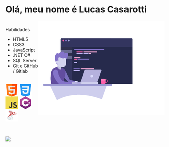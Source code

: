 <h1> Olá, meu nome é Lucas Casarotti</h1>
<img src="https://github.com/Lucas-Casarotti/Lucas-Casarotti/blob/main/ilustration.png" min-width="400" max-width="400" width="400" align="right" alt="Lucas Casarotti" />
<h1 align="center"></h1>
<p>Habilidades</p>
<ul>
  <li>HTML5</li>
  <li>CSS3</li>
  <li>JavaScript</li>
  <li>.NET C#</li>
  <li>SQL Server</li>
  <li>Git e GitHub / Gitlab</li>
</ul>    
<div style="display: inline_block"><br>
  <img align="center" alt="HTML5" height="40" width="40" src="https://github.com/Lucas-Casarotti/Images/blob/main/html.png">
  <img align="center" alt="CSS3" height="40" width="40" src="https://github.com/Lucas-Casarotti/Images/blob/main/css-3.png">
  <img align="center" alt="js" height="40" width="40" src="https://github.com/Lucas-Casarotti/Images/blob/main/javascript.png">
  <img align="center" alt="Csharp" height="40" width="40" src="https://github.com/Lucas-Casarotti/Images/blob/main/c-sharp.png">
  <img align="center" alt="SQL" height="40" width="40" src="https://github.com/Lucas-Casarotti/Images/blob/main/SQL.png">
</div>
<br>
<br>
<p align="left">
  <a href="https://www.linkedin.com/in/lucas-casarotti-655680172/:" alt="Linkedin">
  <img src="https://img.shields.io/badge/-Linkedin-0e76a8?style=for-the-badge&logo=Linkedin&logoColor=white&link=https://www.linkedin.com/in/lucas-casarotti-655680172/" /></a>
</p>  
